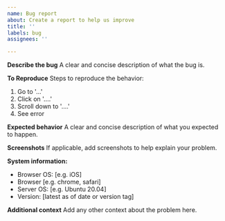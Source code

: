 ```yaml
---
name: Bug report
about: Create a report to help us improve
title: ''
labels: bug
assignees: ''

---
```


**Describe the bug**
A clear and concise description of what the bug is.

**To Reproduce**
Steps to reproduce the behavior:
1. Go to '...'
2. Click on '....'
3. Scroll down to '....'
4. See error

**Expected behavior**
A clear and concise description of what you expected to happen.

**Screenshots**
If applicable, add screenshots to help explain your problem.

**System information:**
 - Browser OS: [e.g. iOS]
 - Browser [e.g. chrome, safari]
 - Server OS: [e.g. Ubuntu 20.04]
 - Version: [latest as of date or version tag]

**Additional context**
Add any other context about the problem here.
